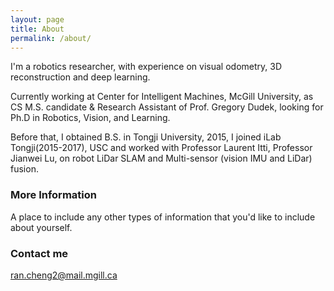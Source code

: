 ```yaml
---
layout: page
title: About
permalink: /about/
---
```


I'm a robotics researcher, with experience on visual odometry, 3D reconstruction and deep learning.

Currently working at Center for Intelligent Machines, McGill University, as CS M.S. candidate & Research Assistant of Prof. Gregory Dudek, looking for Ph.D in Robotics, Vision, and Learning.

Before that, I obtained B.S. in Tongji University, 2015, I joined iLab Tongji(2015-2017), USC and worked with Professor Laurent Itti, Professor Jianwei Lu, on robot LiDar SLAM and Multi-sensor (vision IMU and LiDar) fusion.

### More Information

A place to include any other types of information that you'd like to include about yourself.

### Contact me

[ran.cheng2@mail.mgill.ca](mailto:rancheng2@mail.mcgill.ca)
